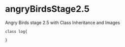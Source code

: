# angryBirdsStage2.5
Angry Birds stage 2.5 with Class Inheritance and Images

````
class log{
    
}
````


